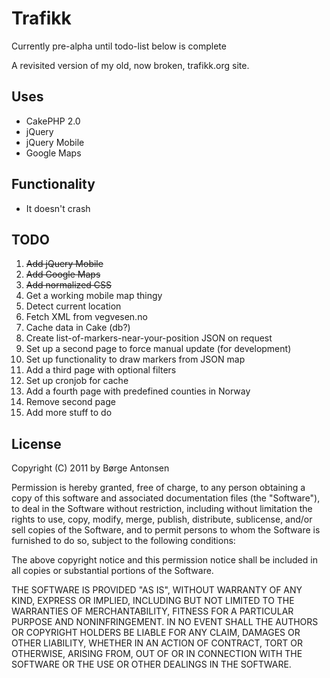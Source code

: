 # Trafikk #

Currently pre-alpha until todo-list below is complete

A revisited version of my old, now broken, trafikk.org site. 

## Uses ##

* CakePHP 2.0
* jQuery
* jQuery Mobile
* Google Maps

## Functionality ##

* It doesn't crash

## TODO ##

1. <del>Add jQuery Mobile</del>
2. <del>Add Google Maps</del>
3. <del>Add normalized CSS</del>
4. Get a working mobile map thingy
5. Detect current location
6. Fetch XML from vegvesen.no
7. Cache data in Cake (db?)
8. Create list-of-markers-near-your-position JSON on request
9. Set up a second page to force manual update (for development)
10. Set up functionality to draw markers from JSON map
11. Add a third page with optional filters
12. Set up cronjob for cache
13. Add a fourth page with predefined counties in Norway
14. Remove second page
15. Add more stuff to do

## License ##

  Copyright (C) 2011 by Børge Antonsen

  Permission is hereby granted, free of charge, to any person obtaining a copy
  of this software and associated documentation files (the "Software"), to deal
  in the Software without restriction, including without limitation the rights
  to use, copy, modify, merge, publish, distribute, sublicense, and/or sell
  copies of the Software, and to permit persons to whom the Software is
  furnished to do so, subject to the following conditions:

  The above copyright notice and this permission notice shall be included in
  all copies or substantial portions of the Software.

  THE SOFTWARE IS PROVIDED "AS IS", WITHOUT WARRANTY OF ANY KIND, EXPRESS OR
  IMPLIED, INCLUDING BUT NOT LIMITED TO THE WARRANTIES OF MERCHANTABILITY,
  FITNESS FOR A PARTICULAR PURPOSE AND NONINFRINGEMENT. IN NO EVENT SHALL THE
  AUTHORS OR COPYRIGHT HOLDERS BE LIABLE FOR ANY CLAIM, DAMAGES OR OTHER
  LIABILITY, WHETHER IN AN ACTION OF CONTRACT, TORT OR OTHERWISE, ARISING FROM,
  OUT OF OR IN CONNECTION WITH THE SOFTWARE OR THE USE OR OTHER DEALINGS IN
  THE SOFTWARE.
  
  
